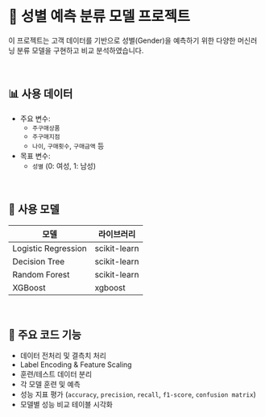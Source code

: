 # 🧠 성별 예측 분류 모델 프로젝트

이 프로젝트는 고객 데이터를 기반으로 성별(Gender)을 예측하기 위한 다양한 머신러닝 분류 모델을 구현하고 비교 분석하였습니다.

<br/>

## 📊 사용 데이터

- 주요 변수:
  - `주구매상품`
  - `주구매지점`
  - `나이`, `구매횟수`, `구매금액` 등
- 목표 변수:
  - `성별` (0: 여성, 1: 남성)

<br/>

## 🔧 사용 모델

| 모델 | 라이브러리 |
|------|------------|
| Logistic Regression | scikit-learn |
| Decision Tree | scikit-learn |
| Random Forest | scikit-learn |
| XGBoost | xgboost |

<br/>


## 🧪 주요 코드 기능

- 데이터 전처리 및 결측치 처리
- Label Encoding & Feature Scaling
- 훈련/테스트 데이터 분리
- 각 모델 훈련 및 예측
- 성능 지표 평가 (`accuracy`, `precision`, `recall`, `f1-score`, `confusion matrix`)
- 모델별 성능 비교 테이블 시각화

<br/>


